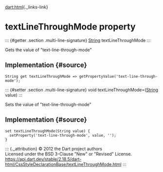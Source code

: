 [dart:html](../../dart-html/dart-html-library){._links-link}

textLineThroughMode property
============================

::: {#getter .section .multi-line-signature}
[String](../../dart-core/string-class) textLineThroughMode
:::

Gets the value of \"text-line-through-mode\"

Implementation {#source}
--------------

``` {.language-dart data-language="dart"}
String get textLineThroughMode => getPropertyValue('text-line-through-mode');
```

::: {#setter .section .multi-line-signature}
void textLineThroughMode=([String](../../dart-core/string-class) value)
:::

Sets the value of \"text-line-through-mode\"

Implementation {#source}
--------------

``` {.language-dart data-language="dart"}
set textLineThroughMode(String value) {
  setProperty('text-line-through-mode', value, '');
}
```

::: {._attribution}
© 2012 the Dart project authors\
Licensed under the BSD 3-Clause \"New\" or \"Revised\" License.\
<https://api.dart.dev/stable/2.18.5/dart-html/CssStyleDeclarationBase/textLineThroughMode.html>
:::
